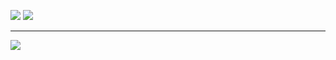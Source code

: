 ![](https://nirzak-streak-stats.vercel.app/?user=harmonyzt&theme=midnight_purple&hide_border=true) ![](https://github-readme-stats.vercel.app/api/top-langs/?username=harmonyzt&theme=midnight-purple&hide_border=true&include_all_commits=true&count_private=true&layout=compact)

---
![](https://komarev.com/ghpvc/?username=harmonyzt&color=blueviolet)
